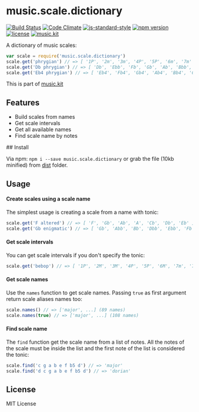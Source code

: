 # music.scale.dictionary

[![Build Status](https://travis-ci.org/danigb/music.scale.dictionary.svg?branch=master)](https://travis-ci.org/danigb/music.scale.dictionary)
[![Code Climate](https://codeclimate.com/github/danigb/music.scale.dictionary/badges/gpa.svg)](https://codeclimate.com/github/danigb/music.scale.dictionary)
[![js-standard-style](https://img.shields.io/badge/code%20style-standard-brightgreen.svg?style=flat)](https://github.com/feross/standard)
[![npm version](https://img.shields.io/npm/v/music.scale.dictionary.svg)](https://www.npmjs.com/package/music.scale.dictionary)
[![license](https://img.shields.io/npm/l/music.scale.dictionary.svg)](https://www.npmjs.com/package/music.scale.dictionary)
[![music.kit](https://img.shields.io/badge/music-kit-yellow.svg)](https://www.npmjs.com/package/music.kit)

A dictionary of music scales:

```js
var scale = require('music.scale.dictionary')
scale.get('phrygian') // => [ '1P', '2m', '3m', '4P', '5P', '6m', '7m' ]
scale.get('Db phrygian') // => [ 'Db', 'Ebb', 'Fb', 'Gb', 'Ab', 'Bbb', 'Cb' ]
scale.get('Eb4 phrygian') // => [ 'Eb4', 'Fb4', 'Gb4', 'Ab4', 'Bb4', 'Cb5', 'Db5' ]
```

This is part of [music.kit](https://www.npmjs.com/package/music.kit)

## Features

- Build scales from names
- Get scale intervals
- Get all available names
- Find scale name by notes

## Install

Via npm: `npm i --save music.scale.dictionary` or grab the file (10kb minified) from [dist](https://raw.githubusercontent.com/danigb/music.scale.dictionary/master/dist/music.scale.dictionary.min.js) folder.

## Usage

#### Create scales using a scale name

The simplest usage is creating a scale from a name with tonic:

```js
scale.get('F altered') // => [ 'F', 'Gb', 'Ab', 'A', 'Cb', 'Db', 'Eb' ]
scale.get('Gb enigmatic') // => [ 'Gb', 'Abb', 'Bb', 'Dbb', 'Ebb', 'Fb', 'F' ]
```

#### Get scale intervals

You can get scale intervals if you don't specify the tonic:

```js
scale.get('bebop') // => [ '1P', '2M', '3M', '4P', '5P', '6M', '7m', '7M' ]
```

#### Get scale names

Use the `names` function to get scale names. Passing `true` as first argument return scale aliases names too:

```js
scale.names() // => ['major', ...] (89 names)
scale.names(true) // => ['major', ...] (108 names)
```

#### Find scale name

The `find` function get the scale name from a list of notes. All the notes of the scale must be inside the list and the first note of the list is considered the tonic:

```js
scale.find('c g a b e f b5 d') // => 'major'
scale.find('d c g a b e f b5 d') // => 'dorian'
```

## License

MIT License
